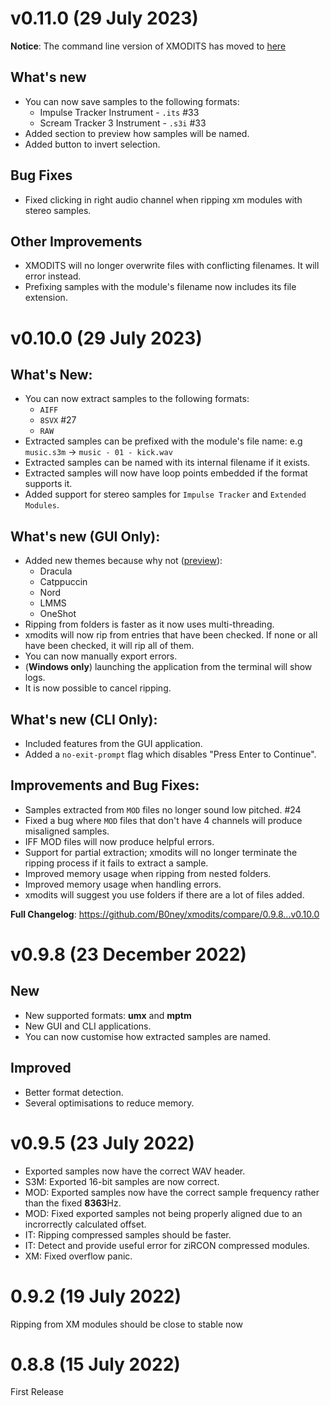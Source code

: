 

# v0.11.0 (29 July 2023)

**Notice**: The command line version of XMODITS has moved to [here](https://github.com/B0ney/xmodits-cli)

## What's new
* You can now save samples to the following formats:
    *  Impulse Tracker Instrument - ``.its`` #33 
    * Scream Tracker 3 Instrument - ``.s3i`` #33 
* Added section to preview how samples will be named.
* Added button to invert selection.

## Bug Fixes
* Fixed clicking in right audio channel when ripping xm modules with stereo samples.

## Other Improvements
* XMODITS will no longer overwrite files with conflicting filenames. It will error instead.
* Prefixing samples with the module's filename now includes its file extension.

# v0.10.0 (29 July 2023)

## What's New:
* You can now extract samples to the following formats:
  * ``AIFF``
  * ``8SVX`` #27 
  * ``RAW``
* Extracted samples can be prefixed with the module's file name:
  e.g ``music.s3m`` -> ``music - 01 - kick.wav``
* Extracted samples can be named with its internal filename if it exists.
* Extracted samples will now have loop points embedded if the format supports it.
* Added support for stereo samples for ``Impulse Tracker`` and ``Extended Modules``.

## What's new (GUI Only):
* Added new themes because why not ([preview](https://github.com/B0ney/xmodits/tree/v0.10.0-rc1/screenshots)):
  * Dracula
  * Catppuccin
  * Nord
  * LMMS
  * OneShot
* Ripping from folders is faster as it now uses multi-threading.
* xmodits will now rip from entries that have been checked. If none or all have been checked, it will rip all of them.
* You can now manually export errors.
* (**Windows only**) launching the application from the terminal will show logs.
* It is now possible to cancel ripping.

## What's new (CLI Only):
* Included features from the GUI application.
* Added a ``no-exit-prompt`` flag which disables "Press Enter to Continue".

## Improvements and Bug Fixes:
* Samples extracted from ``MOD`` files no longer sound low pitched. #24
* Fixed a bug where ``MOD`` files that don't have 4 channels will produce misaligned samples.
* IFF MOD files will now produce  helpful errors.
* Support for partial extraction; xmodits will no longer terminate the ripping process if it fails to extract a sample.
* Improved memory usage when ripping from nested folders.
* Improved memory usage when handling errors.
* xmodits will suggest you use folders if there are a lot of files added.

**Full Changelog**: https://github.com/B0ney/xmodits/compare/0.9.8...v0.10.0

# v0.9.8 (23 December 2022)

## New
* New supported formats: **umx** and **mptm**
* New GUI and CLI applications.
* You can now customise how extracted samples are named.

## Improved
* Better format detection.
* Several optimisations to reduce memory.

# v0.9.5 (23 July 2022)

* Exported samples now have the correct WAV header.
* S3M: Exported 16-bit samples are now correct.
* MOD: Exported samples now have the correct sample frequency rather than the fixed **8363**Hz.
* MOD: Fixed exported samples not being properly aligned due to an incrorrectly calculated offset.
* IT: Ripping compressed samples should be faster.
* IT: Detect and provide useful error for ziRCON compressed modules. 
* XM: Fixed overflow panic. 

# 0.9.2 (19 July 2022)
Ripping from XM modules should be close to stable now

# 0.8.8 (15 July 2022)
First Release